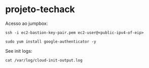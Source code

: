 # projeto-techack

Acesso ao jumpbox:

```
ssh -i ec2-bastion-key-pair.pem ec2-user@<public-ipv4-of-eip>

```

```
sudo yum install google-authenticator -y

```

See init logs:

`cat /var/log/cloud-init-output.log`